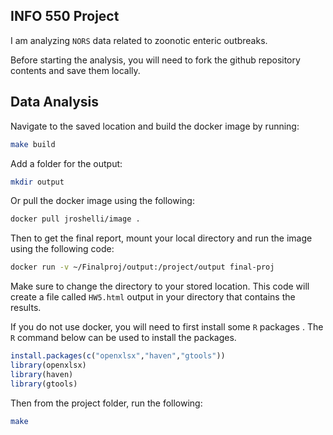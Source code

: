 ## INFO 550 Project

I am analyzing `NORS` data related to zoonotic enteric outbreaks. 

Before starting the analysis, you will need to fork the github repository contents and save them locally.

## Data Analysis

Navigate to the saved location and build the docker image by running:

```bash
make build
```
Add a folder for the output:
```bash
mkdir output
```

Or pull the docker image using the following:
```bash
docker pull jroshelli/image .
```

Then to get the final report, mount your local directory and run the image using the following code:

```bash
docker run -v ~/Finalproj/output:/project/output final-proj
```
Make sure to change the directory to your stored location. This code will create a file called `HW5.html` output in your directory that contains the results. 

If you do not use docker, you will need to first install some `R` packages . The `R` command below can be used to install the packages.
```r
install.packages(c("openxlsx","haven","gtools"))
library(openxlsx)
library(haven)
library(gtools)
```

Then from the project folder, run the following:

```bash
make
```



